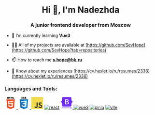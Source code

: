 <h1 align="center">Hi 👋, I'm Nadezhda</h1>
<h3 align="center">A junior frontend developer from Moscow</h3>

- 🌱 I’m currently learning **Vue3**

- 👨‍💻 All of my projects are available at [https://github.com/SevHope](https://github.com/SevHope?tab=repositories)

- 📫 How to reach me **s.hope@bk.ru**

- 📄 Know about my experiences [https://cv.hexlet.io/ru/resumes/2336](https://cv.hexlet.io/ru/resumes/2336)

<h3 align="left">Languages and Tools:</h3>
<p align="left">
  <a href="https://developer.mozilla.org/ru/docs/Learn/Getting_started_with_the_web/HTML_basics" target="_blank" rel="noreferrer"> <img src="https://raw.githubusercontent.com/devicons/devicon/master/icons/html5/html5-original-wordmark.svg" alt="html5" width="40" height="40"/> </a>
  <a href="https://developer.mozilla.org/ru/docs/Web/CSS" target="_blank" rel="noreferrer"> <img src="https://raw.githubusercontent.com/devicons/devicon/master/icons/css3/css3-original-wordmark.svg" alt="css3" width="40" height="40"/> </a>
  <a href="https://developer.mozilla.org/en-US/docs/Web/JavaScript" target="_blank" rel="noreferrer"> <img src="https://raw.githubusercontent.com/devicons/devicon/master/icons/javascript/javascript-original.svg" alt="javascript" width="40" height="40"/></a>
  <a href="https://ru.legacy.reactjs.org/" target="_blank" rel="noreferrer"> <img src="https://brandslogos.com/wp-content/uploads/thumbs/react-logo-vector-1.svg" alt="react" width="40" height="40" /></a>
  <a href="https://static.javatpoint.com/bootstrappages/images/bootstrap-tutorial.png" target="_blank" rel="noreferrer"> <img src="https://raw.githubusercontent.com/devicons/devicon/master/icons/bootstrap/bootstrap-plain-wordmark.svg" alt="bootstrap" width="40" height="40"/</a>
  <a href="https://ru.vuejs.org/" target="_blank" rel="noreferrer"> <img src="https://upload.wikimedia.org/wikipedia/commons/9/95/Vue.js_Logo_2.svg" alt="vue3" width="40" height="40" /></a>
  <a href="https://pinia.vuejs.org/" target="_blank" rel="noreferrer"> <img src="https://upload.wikimedia.org/wikipedia/commons/1/1c/Pinialogo.svg" alt="pinia" width="40" height="40" /></a>
  <a href="https://vite-docs-ru.vercel.app/" target="_blank" rel="noreferrer"> <img src="https://upload.wikimedia.org/wikipedia/commons/f/f1/Vitejs-logo.svg" alt="vite" width="40" height="40" /></a>
</p>
